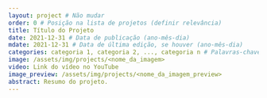 ```yaml
---
layout: project # Não mudar
order: 0 # Posição na lista de projetos (definir relevância)
title: Título do Projeto
date: 2021-12-31 # Data de publicação (ano-mês-dia)
mdate: 2021-12-31 # Data de última edição, se houver (ano-mês-dia)
categories: categoria 1, categoria 2, ..., categoria n # Palavras-chave
image: /assets/img/projects/<nome_da_imagem>
video: Link do vídeo no YouTube
image_preview: /assets/img/projects/<nome_da_imagem_preview>
abstract: Resumo do projeto.
---
```

